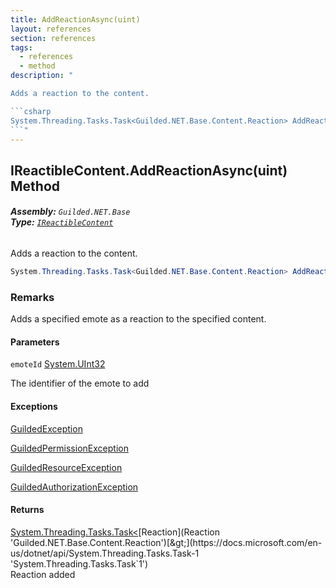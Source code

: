 ```yaml
---
title: AddReactionAsync(uint)
layout: references
section: references
tags:
  - references
  - method
description: "

Adds a reaction to the content.

```csharp
System.Threading.Tasks.Task<Guilded.NET.Base.Content.Reaction> AddReactionAsync(uint emoteId);
```"
---
```


## IReactibleContent.AddReactionAsync(uint) Method
###### **Assembly:** `Guilded.NET.Base`<br/>**Type:** [`IReactibleContent`](IReactibleContent 'Guilded.NET.Base.Content.IReactibleContent')

Adds a reaction to the content.

```csharp
System.Threading.Tasks.Task<Guilded.NET.Base.Content.Reaction> AddReactionAsync(uint emoteId);
```

### Remarks
  
Adds a specified emote as a reaction to the specified content.
#### Parameters

<a name='Guilded.NET.Base.Content.IReactibleContent.AddReactionAsync(uint).emoteId'></a>

`emoteId` [System.UInt32](https://docs.microsoft.com/en-us/dotnet/api/System.UInt32 'System.UInt32')

The identifier of the emote to add

#### Exceptions

[GuildedException](GuildedException 'Guilded.NET.Base.GuildedException')

[GuildedPermissionException](GuildedPermissionException 'Guilded.NET.Base.GuildedPermissionException')

[GuildedResourceException](GuildedResourceException 'Guilded.NET.Base.GuildedResourceException')

[GuildedAuthorizationException](GuildedAuthorizationException 'Guilded.NET.Base.GuildedAuthorizationException')

#### Returns
[System.Threading.Tasks.Task&lt;](https://docs.microsoft.com/en-us/dotnet/api/System.Threading.Tasks.Task-1 'System.Threading.Tasks.Task`1')[Reaction](Reaction 'Guilded.NET.Base.Content.Reaction')[&gt;](https://docs.microsoft.com/en-us/dotnet/api/System.Threading.Tasks.Task-1 'System.Threading.Tasks.Task`1')  
Reaction added